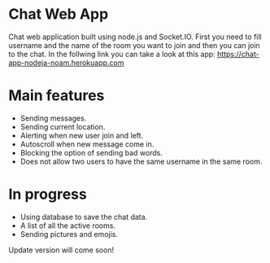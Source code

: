 # Chat Web App
Chat web application built using node.js and Socket.IO.
First you need to fill username and the name of the room you want to join and then you can join to the chat.
In the follwing link you can take a look at this app:
https://chat-app-nodeja-noam.herokuapp.com

# Main features
* Sending messages.
* Sending current location.
* Alerting when new user join and left.
* Autoscroll when new message come in.
* Blocking the option of sending bad words.
* Does not allow two users to have the same username in the same room.

# In progress
* Using database to save the chat data.
* A list of all the active rooms.
* Sending pictures and emojis.

Update version will come soon!
